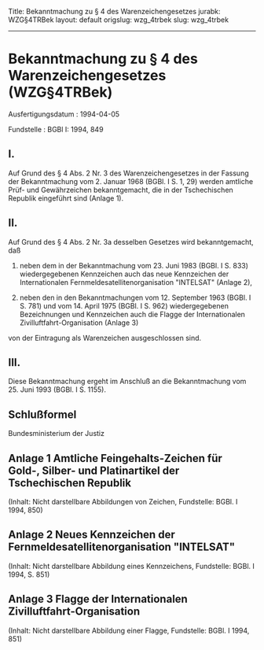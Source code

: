 Title: Bekanntmachung zu § 4 des Warenzeichengesetzes
jurabk: WZG§4TRBek
layout: default
origslug: wzg_4trbek
slug: wzg_4trbek

---

# Bekanntmachung zu § 4 des Warenzeichengesetzes (WZG§4TRBek)

Ausfertigungsdatum
:   1994-04-05

Fundstelle
:   BGBl I: 1994, 849



## I.

Auf Grund des § 4 Abs. 2 Nr. 3 des Warenzeichengesetzes in der Fassung
der Bekanntmachung vom 2. Januar 1968 (BGBl. I S. 1, 29) werden
amtliche Prüf- und Gewährzeichen bekanntgemacht, die in der
Tschechischen Republik eingeführt sind (Anlage 1).


## II.

Auf Grund des § 4 Abs. 2 Nr. 3a desselben Gesetzes wird
bekanntgemacht, daß

1.  neben dem in der Bekanntmachung vom 23. Juni 1983 (BGBl. I S. 833)
    wiedergegebenen Kennzeichen auch das neue Kennzeichen der
    Internationalen Fernmeldesatellitenorganisation "INTELSAT" (Anlage 2),


2.  neben den in den Bekanntmachungen vom 12. September 1963 (BGBl. I S.
    781) und vom 14. April 1975 (BGBl. I S. 962) wiedergegebenen
    Bezeichnungen und Kennzeichen auch die Flagge der Internationalen
    Zivilluftfahrt-Organisation (Anlage 3)



von der Eintragung als Warenzeichen ausgeschlossen sind.


## III.

Diese Bekanntmachung ergeht im Anschluß an die Bekanntmachung vom 25.
Juni 1993 (BGBl. I S. 1155).


## Schlußformel

Bundesministerium der Justiz


## Anlage 1 Amtliche Feingehalts-Zeichen für Gold-, Silber- und Platinartikel der Tschechischen Republik

(Inhalt: Nicht darstellbare Abbildungen von Zeichen,
Fundstelle: BGBl. I 1994, 850)


## Anlage 2 Neues Kennzeichen der Fernmeldesatellitenorganisation "INTELSAT"

(Inhalt: Nicht darstellbare Abbildung eines Kennzeichens,
Fundstelle: BGBl. I 1994, S. 851)


## Anlage 3 Flagge der Internationalen Zivilluftfahrt-Organisation

(Inhalt: Nicht darstellbare Abbildung einer Flagge,
Fundstelle: BGBl. I 1994, 851)

